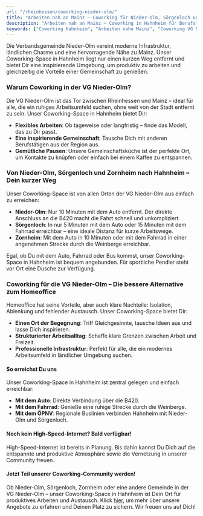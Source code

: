 ```yaml
---
url: "/rheinhessen/coworking-nieder-olm/"
title: "Arbeiten nah an Mainz – Coworking für Nieder-Olm, Sörgenloch und Zornheim"
description: "Arbeiten nah an Mainz – Coworking in Hahnheim für Berufstätige aus Nieder-Olm, Sörgenloch, Zornheim und Umgebung. Erlebe modernes Arbeiten, kurze Wege und eine inspirierende Gemeinschaft im Grünen."
keywords: ["Coworking Hahnheim", "Arbeiten nahe Mainz", "Coworking VG Nieder-Olm", "Nieder-Olm Coworking", "Sörgenloch Coworking", "Zornheim Coworking", "Arbeiten in Rheinhessen", "Gemeinschaftsarbeit", "Coworking im Grünen", "modernes Arbeitsumfeld"]
---
```


Die Verbandsgemeinde Nieder-Olm vereint moderne Infrastruktur, ländlichen Charme und eine hervorragende Nähe zu Mainz. Unser Coworking-Space in Hahnheim liegt nur einen kurzen Weg entfernt und bietet Dir eine inspirierende Umgebung, um produktiv zu arbeiten und gleichzeitig die Vorteile einer Gemeinschaft zu genießen.

### Warum Coworking in der VG Nieder-Olm?

Die VG Nieder-Olm ist das Tor zwischen Rheinhessen und Mainz – ideal für alle, die ein ruhiges Arbeitsumfeld suchen, ohne weit von der Stadt entfernt zu sein. Unser Coworking-Space in Hahnheim bietet Dir:

- **Flexibles Arbeiten**: Ob tageweise oder langfristig – finde das Modell, das zu Dir passt.
- **Eine inspirierende Gemeinschaft**: Tausche Dich mit anderen Berufstätigen aus der Region aus.
- **Gemütliche Pausen**: Unsere Gemeinschaftsküche ist der perfekte Ort, um Kontakte zu knüpfen oder einfach bei einem Kaffee zu entspannen.

### Von Nieder-Olm, Sörgenloch und Zornheim nach Hahnheim – Dein kurzer Weg

Unser Coworking-Space ist von allen Orten der VG Nieder-Olm aus einfach zu erreichen:

- **Nieder-Olm**: Nur 10 Minuten mit dem Auto entfernt. Der direkte Anschluss an die B420 macht die Fahrt schnell und unkompliziert.
- **Sörgenloch**: In nur 5 Minuten mit dem Auto oder 15 Minuten mit dem Fahrrad erreichbar – eine ideale Distanz für kurze Arbeitswege.
- **Zornheim**: Mit dem Auto in 10 Minuten oder mit dem Fahrrad in einer angenehmen Strecke durch die Weinberge erreichbar.

Egal, ob Du mit dem Auto, Fahrrad oder Bus kommst, unser Coworking-Space in Hahnheim ist bequem angebunden. Für sportliche Pendler steht vor Ort eine Dusche zur Verfügung.

### Coworking für die VG Nieder-Olm – Die bessere Alternative zum Homeoffice

Homeoffice hat seine Vorteile, aber auch klare Nachteile: Isolation, Ablenkung und fehlender Austausch. Unser Coworking-Space bietet Dir:

- **Einen Ort der Begegnung**: Triff Gleichgesinnte, tausche Ideen aus und lasse Dich inspirieren.
- **Strukturierter Arbeitsalltag**: Schaffe klare Grenzen zwischen Arbeit und Freizeit.
- **Professionelle Infrastruktur**: Perfekt für alle, die ein modernes Arbeitsumfeld in ländlicher Umgebung suchen.

#### So erreichst Du uns

Unser Coworking-Space in Hahnheim ist zentral gelegen und einfach erreichbar:

- **Mit dem Auto**: Direkte Verbindung über die B420.
- **Mit dem Fahrrad**: Genieße eine ruhige Strecke durch die Weinberge.
- **Mit dem ÖPNV**: Regionale Buslinien verbinden Hahnheim mit Nieder-Olm und Sörgenloch.

#### Noch kein High-Speed-Internet? Bald verfügbar!

High-Speed-Internet ist bereits in Planung. Bis dahin kannst Du Dich auf die entspannte und produktive Atmosphäre sowie die Vernetzung in unserer Community freuen.

#### Jetzt Teil unserer Coworking-Community werden!

Ob Nieder-Olm, Sörgenloch, Zornheim oder eine andere Gemeinde in der VG Nieder-Olm – unser Coworking-Space in Hahnheim ist Dein Ort für produktives Arbeiten und Austausch. 
Klick [hier](/), um mehr über unsere Angebote zu erfahren und Deinen Platz zu sichern. Wir freuen uns auf Dich!
